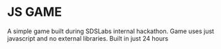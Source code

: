 # JS GAME
A simple game built during SDSLabs internal hackathon.
Game uses just javascript and no external libraries.
Built in just 24 hours
